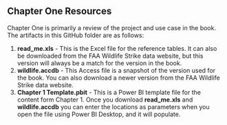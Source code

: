 ## Chapter One Resources

Chapter One is primarily a review of the project and use case in the book. The artifacts in this GitHub folder are as follows:

1. **read_me.xls** - This is the Excel file for the reference tables. It can also be downloaded from the FAA Wildlife Strike data website, but this version will always be a match for the version in the book.
2. **wildlife.accdb** - This Access file is a snapshot of the version used for the book. You can also download a newer version from the FAA Wildlife Strike data website.
3. **Chapter 1 Template.pbit** - This is a Power BI template file for the content form Chapter 1. Once you download **read_me.xls** and **wildlife.accdb** you can enter the locations as parameters when you open the file using Power BI Desktop, and it will populate.
